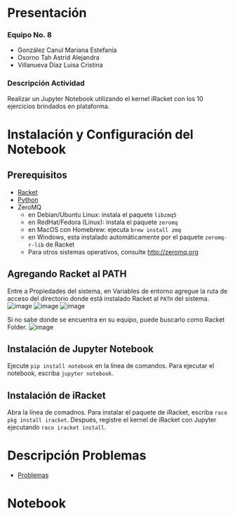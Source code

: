 # Presentación
### **Equipo No. 8** 
- González Canul Mariana Estefanía 
- Osorno Tah Astrid Alejandra
- Villanueva Díaz Luisa Cristina

### Descripción Actividad
Realizar un Jupyter Notebook utilizando el kernel iRacket con los 10 ejercicios brindados en plataforma.

# Instalación y Configuración del Notebook
## **Prerequisitos**
- [Racket](https://racket-lang.org/)
- [Python](https://www.python.org/downloads/)
- ZeroMQ
  - en Debian/Ubuntu Linux: instala el paquete `libzmq5` 
  - en RedHat/Fedora (Linux): instala el paquete `zeromq`
  - en MacOS con Homebrew: ejecuta `brew install zmq`
  - en Windows, esta instalado automáticamente por el paquete `zeromq-r-lib` de Racket
  - Para otros sistemas operativos, consulte http://zeromq.org

## **Agregando Racket al PATH**
Entre a Propiedades del sistema, en Variables de entorno agregue la ruta de acceso del directorio donde está instalado Racket al `PATH` del sistema.
![image](https://github.com/marglezc/Programacion-Funcional-EQ08/assets/144637940/2a594f71-81cd-46ca-9001-618a248c9906)
![image](https://github.com/marglezc/Programacion-Funcional-EQ08/assets/144637940/23764360-e132-4916-989c-589005715128)
![image](https://github.com/marglezc/Programacion-Funcional-EQ08/assets/144637940/d44ee4aa-5742-4418-a11e-ffc90ba7a1b0)


Si no sabe donde se encuentra en su equipo, puede buscarlo como Racket Folder.
![image](https://github.com/marglezc/Programacion-Funcional-EQ08/assets/144637940/2d269d07-29ac-4104-a5f2-2683000869ab)

## **Instalación de Jupyter Notebook**
Ejecute `pip install notebook` en la línea de comandos.
Para ejecutar el notebook, escriba `jupyter notebook`.

## **Instalación de iRacket**

Abra la línea de comadnos. Para instalar el paquete de iRacket, escriba `raco pkg install iracket`.
Después, registre el kernel de iRacket con Jupyter ejecutando `raco iracket install`.

# Descripción Problemas
- [Problemas](https://github.com/marglezc/Programacion-Funcional-EQ08/blob/Archivos/Ejecuci%C3%B3nProblemas.md)
# Notebook

